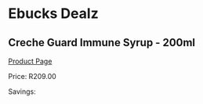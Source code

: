 
# Ebucks Dealz
## Creche Guard Immune Syrup - 200ml
[Product Page](https://www.ebucks.com/web/shop/productSelected.do?prodId=1186048310&catId=1133291653)

Price: R209.00

Savings: 


	